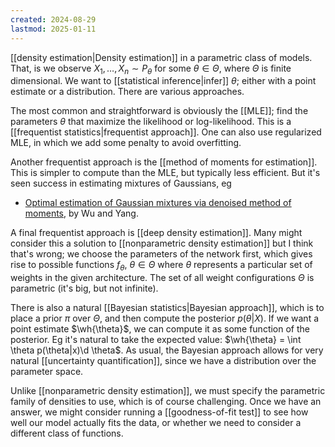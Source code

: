 ```yaml
---
created: 2024-08-29
lastmod: 2025-01-11
---
```


[[density estimation|Density estimation]] in a parametric class of models. That, is we observe $X_1,\dots,X_n\sim P_\theta$ for some $\theta\in \Theta$, where $\Theta$ is finite dimensional. We want to [[statistical inference|infer]] $\theta$; either with a point estimate or a distribution. There are various approaches. 

The most common and straightforward is obviously the [[MLE]]; find the parameters $\theta$ that maximize the likelihood or log-likelihood. This is a [[frequentist statistics|frequentist approach]]. One can also use regularized MLE, in which we add some penalty to avoid overfitting. 

Another frequentist approach is the [[method of moments for estimation]]. This is simpler to compute than the MLE, but typically less efficient. But it's seen success in estimating mixtures of Gaussians, eg 
- [Optimal estimation of Gaussian mixtures via denoised method of moments](https://projecteuclid.org/journals/annals-of-statistics/volume-48/issue-4/Optimal-estimation-of-Gaussian-mixtures-via-denoised-method-of-moments/10.1214/19-AOS1873.full), by Wu and Yang. 

A final frequentist approach is [[deep density estimation]]. Many might consider this a solution to [[nonparametric density estimation]] but I think that's wrong; we choose the parameters of the network first, which gives rise to possible functions $f_\theta$, $\theta\in\Theta$ where $\theta$ represents a particular set of weights in the given architecture. The set of all weight configurations $\Theta$ is parametric (it's big, but not infinite).  

There is also a natural [[Bayesian statistics|Bayesian approach]], which is to place a prior $\pi$ over $\Theta$, and then compute the posterior $p(\theta|X)$. If we want a point estimate $\wh{\theta}$, we can compute it as some function of the posterior. Eg it's natural to take the expected value: $\wh{\theta} = \int \theta p(\theta|x)\d \theta$. As usual, the Bayesian approach allows for very natural [[uncertainty quantification]], since we have a distribution over the parameter space. 

Unlike [[nonparametric density estimation]], we must specify the parametric family of densities to use, which is of course challenging. Once we have an answer, we might consider running a [[goodness-of-fit test]] to see how well our model actually fits the data, or whether we need to consider a different class of functions. 

